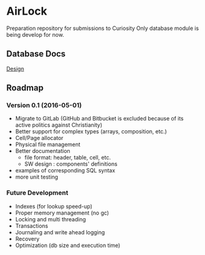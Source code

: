 # AirLock

Preparation repository for submissions to Curiosity 
Only database module is being develop for now.

## Database Docs

[Design](https://github.com/PiotrekDlang/AirLock/blob/master/docs/database/design.md)

## Roadmap
### Version 0.1 (2016-05-01)
* Migrate to GitLab (GitHub and Bitbucket is excluded because of its active politics against Christianity)
* Better support for complex types (arrays, composition, etc.)
* Cell/Page allocator
* Physical file management
* Better documentation
    * file format: header, table, cell, etc.
    * SW design : components' definitions
* examples of corresponding SQL syntax
* more unit testing

### Future Development
* Indexes (for lookup speed-up)
* Proper memory management (no gc)
* Locking and multi threading
* Transactions
* Journaling and write ahead logging
* Recovery
* Optimization (db size and execution time)